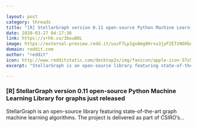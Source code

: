 ```yaml
---

layout: post
category: threads
title: "[R] StellarGraph version 0.11 open-source Python Machine Learning Library for graphs just released"
date: 2020-03-27 04:17:36
link: https://vrhk.co/3bxuBOL
image: https://external-preview.redd.it/uucF7Lp1gxAmg8Hrxu3jyF2ETzNOXbA7wP1xoDVgfJ4.jpg?width=182&height=95.2879581152&auto=webp&crop=182:95.2879581152,smart&s=2f7796bcb0bea9b5ee3c34a3a8c5ad844e04a90b
domain: reddit.com
author: "reddit"
icon: http://www.redditstatic.com/desktop2x/img/favicon/apple-icon-57x57.png
excerpt: "StellarGraph is an open-source library featuring state-of-the-art graph machine learning algorithms. The project is delivered as part of CSIRO’s..."

---
```


### [R] StellarGraph version 0.11 open-source Python Machine Learning Library for graphs just released

StellarGraph is an open-source library featuring state-of-the-art graph machine learning algorithms. The project is delivered as part of CSIRO’s...